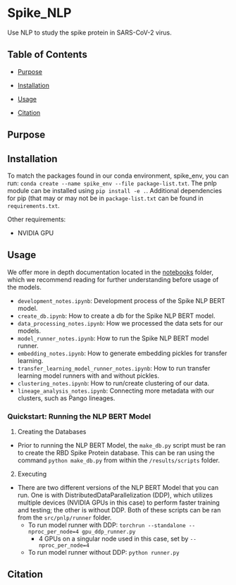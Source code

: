 # Spike_NLP
Use NLP to study the spike protein in SARS-CoV-2 virus.

## Table of Contents
* [Purpose](https://github.com/hubin-keio/Spike_NLP?tab=readme-ov-file#purpose)

* [Installation](https://github.com/hubin-keio/Spike_NLP?tab=readme-ov-file#installation)

* [Usage](https://github.com/hubin-keio/Spike_NLP?tab=readme-ov-file#usage)

* [Citation](https://github.com/hubin-keio/Spike_NLP?tab=readme-ov-file#citation)

## Purpose


## Installation 
To match the packages found in our conda environment, spike_env, you can run: `conda create --name spike_env --file package-list.txt`. The pnlp module can be installed using `pip install -e .`. Additional dependencies for pip (that may or may not be in `package-list.txt` can be found in `requirements.txt`.

Other requirements:
- NVIDIA GPU

## Usage
We offer more in depth documentation located in the [notebooks](https://github.com/hubin-keio/Spike_NLP/tree/master/notebooks) folder, which we recommend reading for further understanding before usage of the models. 
- `development_notes.ipynb`: Development process of the Spike NLP BERT model.
- `create_db.ipynb`: How to create a db for the Spike NLP BERT model.
- `data_processing_notes.ipynb`: How we processed the data sets for our models.
- `model_runner_notes.ipynb`: How to run the Spike NLP BERT model runner.
- `embedding_notes.ipynb`: How to generate embedding pickles for transfer learning.
- `transfer_learning_model_runner_notes.ipynb`: How to run transfer learning model runners with and without pickles.
- `clustering_notes.ipynb`: How to run/create clustering of our data.
- `lineage_analysis_notes.ipynb`: Connecting more metadata with our clusters, such as Pango lineages.

### Quickstart: Running the NLP BERT Model
1) Creating the Databases
  * Prior to running the NLP BERT Model, the `make_db.py` script must be ran to create the RBD Spike Protein database. This can be ran using the command `python make_db.py` from within the `/results/scripts` folder.
2) Executing
  * There are two different versions of the NLP BERT Model that you can run. One is with DistributedDataParallelization (DDP), which utilizes multiple devices (NVIDIA GPUs in this case) to perform faster training and testing; the other is without DDP. Both of these scripts can be ran from the `src/pnlp/runner` folder.
    * To run model runner with DDP: `torchrun --standalone --nproc_per_node=4 gpu_ddp_runner.py`
      * 4 GPUs on a singular node used in this case, set by `--nproc_per_node=4`
    * To run model runner without DDP: `python runner.py`

## Citation
